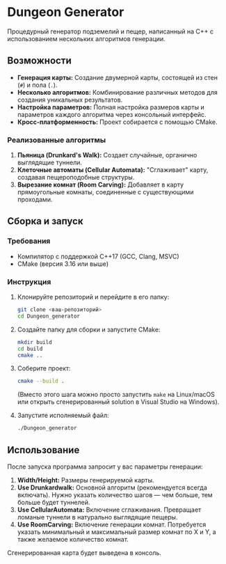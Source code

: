 # Dungeon Generator

Процедурный генератор подземелий и пещер, написанный на C++ с использованием нескольких алгоритмов генерации.

## Возможности

- **Генерация карты:** Создание двумерной карты, состоящей из стен (`#`) и пола (`.`).
- **Несколько алгоритмов:** Комбинирование различных методов для создания уникальных результатов.
- **Настройка параметров:** Полная настройка размеров карты и параметров каждого алгоритма через консольный интерфейс.
- **Кросс-платформенность:** Проект собирается с помощью CMake.

### Реализованные алгоритмы

1.  **Пьяница (Drunkard's Walk):** Создает случайные, органично выглядящие туннели.
2.  **Клеточные автоматы (Cellular Automata):** "Сглаживает" карту, создавая пещероподобные структуры.
3.  **Вырезание комнат (Room Carving):** Добавляет в карту прямоугольные комнаты, соединенные с существующими проходами.

## Сборка и запуск

### Требования

- Компилятор с поддержкой C++17 (GCC, Clang, MSVC)
- CMake (версия 3.16 или выше)

### Инструкция

1.  Клонируйте репозиторий и перейдите в его папку:
    ```bash
    git clone <ваш-репозиторий>
    cd Dungeon_generator
    ```

2.  Создайте папку для сборки и запустите CMake:
    ```bash
    mkdir build
    cd build
    cmake ..
    ```

3.  Соберите проект:
    ```bash
    cmake --build .
    ```
    (Вместо этого шага можно просто запустить `make` на Linux/macOS или открыть сгенерированный solution в Visual Studio на Windows).

4.  Запустите исполняемый файл:
    ```bash
    ./Dungeon_generator
    ```

## Использование

После запуска программа запросит у вас параметры генерации:

1.  **Width/Height:** Размеры генерируемой карты.
2.  **Use Drunkardwalk:** Основной алгоритм (рекомендуется всегда включать). Нужно указать количество шагов — чем больше, тем больше будет туннелей.
3.  **Use CellularAutomata:** Включение сглаживания. Превращает ломаные туннели в натурально выглядящие пещеры.
4.  **Use RoomCarving:** Включение генерации комнат. Потребуется указать минимальный и максимальный размер комнат по X и Y, а также желаемое количество комнат.

Сгенерированная карта будет выведена в консоль.
